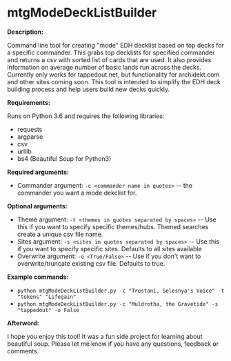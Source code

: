 # mtgModeDeckListBuilder

**Description:**

Command line tool for creating "mode" EDH decklist based on top decks for a specific commander. This grabs top decklists for specified commander and returns a csv with sorted list of cards that are used. It also provides information on average number of basic lands run across the decks. Currently only works for tappedout.net, but functionality for archidekt.com and other sites coming soon. This tool is intended to simplify the EDH deck building process and help users build new decks quickly.

**Requirements:**

Runs on Python 3.6 and requires the following libraries: 
  - requests
  - argparse
  - csv
  - urllib
  - bs4 (Beautiful Soup for Python3)


**Required arguments:**
  - Commander argument: ```-c <commander name in quotes>``` -- the commander you want a mode dekclist for.

**Optional arguments:**
  - Theme argument: ```-t <themes in quotes separated by spaces>``` -- Use this if you want to specify specific themes/hubs. Themed searches create a unique csv file name.
  - Sites argument: ```-s <sites in quotes separated by spaces>``` -- Use this if you want to specify specific sites. Defaults to all sites available
  - Overwrite argument: ```-o <True/False>``` -- Use if you don't want to overwrite/truncate existing csv file. Defaults to true. 


**Example commands:**
  - ```python mtgModeDeckListBuilder.py -c "Trostani, Selesnya's Voice" -t "tokens" "Lifegain"```
  - ```python mtgModeDeckListBuilder.py -c "Muldrotha, the Gravetide" -s "tappedout" -o False```


**Afterword:** 

  I hope you enjoy this tool! It was a fun side project for learning about beautiful soup. Please let me know if you have any questions, feedback or comments.
